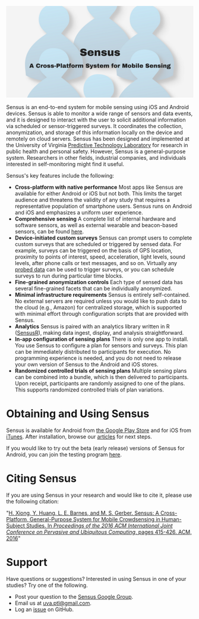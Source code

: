 ![Sensus Banner](images/GitHubBanner.png)

Sensus is an end-to-end system for mobile sensing using iOS and Android devices. Sensus is able to monitor a wide 
range of sensors and data events, and it is designed to interact with the user to solicit additional information 
via scheduled or sensor-triggered surveys. It coordinates the collection, anonymization, and storage of this information 
locally on the device and remotely on cloud servers. Sensus has been designed and implemented at the University 
of Virginia [Predictive Technology Laboratory](http://ptl.sys.virginia.edu/ptl) for research in public health and 
personal safety. However, Sensus is a general-purpose system. Researchers in other fields, industrial companies, 
and individuals interested in self-monitoring might find it useful.

Sensus's key features include the following:

* **Cross-platform with native performance** Most apps like Sensus are available for either Android or iOS but not 
  both. This limits the target audience and threatens the validity of any study that requires a representative population 
  of smartphone users. Sensus runs on Android and iOS and emphasizes a uniform user experience.
* **Comprehensive sensing** A complete list of internal hardware and software sensors, as well as external wearable 
  and beacon-based sensors, can be found [here](xref:Sensus.Probes.Probe).
* **Device-initiated custom surveys** Sensus can prompt users to complete custom surveys that are scheduled or triggered 
  by sensed data. For example, surveys can be triggered on the basis of GPS location, proximity to points of interest, 
  speed, acceleration, light levels, sound levels, after phone calls or text messages, and so on. Virtually 
  any [probed data](xref:Sensus.Probes.Probe) can be used to trigger surveys, or you can schedule surveys to run during 
  particular time blocks.
* **Fine-grained anonymization controls** Each type of sensed data has several fine-grained facets that can be individually anonymized.
* **Minimal infrastructure requirements** Sensus is entirely self-contained. No external servers are required unless you 
  would like to push data to the cloud (e.g., Amazon) for centralized storage, which is supported with minimal effort through 
  configuration scripts that are provided with Sensus.
* **Analytics** Sensus is paired with an analytics library written in R ([SensusR](xref:sensus_r)), making data ingest, display, and 
  analysis straightforward.
* **In-app configuration of sensing plans** There is only one app to install. You use Sensus to configure a plan for 
  sensors and surveys. This plan can be immediately distributed to participants for execution. No programming experience 
  is needed, and you do not need to release your own version of Sensus to the Android and iOS stores.
* **Randomized controlled trials of sensing plans** Multiple sensing plans can be combined into a bundle, which is then 
  delivered to participants. Upon receipt, participants are randomly assigned to one of the plans. This supports 
  randomized controlled trials of plan variations.

# Obtaining and Using Sensus
Sensus is available for Android from [the Google Play Store](https://play.google.com/store/apps/details?id=edu.virginia.sie.ptl.sensus) and 
for iOS from [iTunes](https://itunes.apple.com/us/app/sensus-uva/id1053498740). After installation, browse our [articles](articles/intro.md) for 
next steps.

If you would like to try out the beta (early release) versions of Sensus for Android, you can join the testing 
program [here](https://play.google.com/apps/testing/edu.virginia.sie.ptl.sensus).

# Citing Sensus
If you are using Sensus in your research and would like to cite it, please use the following citation:

"[H. Xiong, Y. Huang, L. E. Barnes, and M. S. Gerber. Sensus: A Cross-Platform, General-Purpose System for Mobile 
 Crowdsensing in Human-Subject Studies. In _Proceedings of the 2016 ACM International Joint Conference on Pervasive 
 and Ubiquitous Computing_, pages 415-426. ACM, 2016](https://dl.acm.org/citation.cfm?id=2971711)"

# Support
Have questions or suggestions? Interested in using Sensus in one of your studies? Try one of the following.
* Post your question to the [Sensus Google Group](https://groups.google.com/forum/#!forum/sensus-app).
* Email us at uva.ptl@gmail.com.
* Log an [issue](https://github.com/predictive-technology-laboratory/sensus/issues/new) on GitHub.